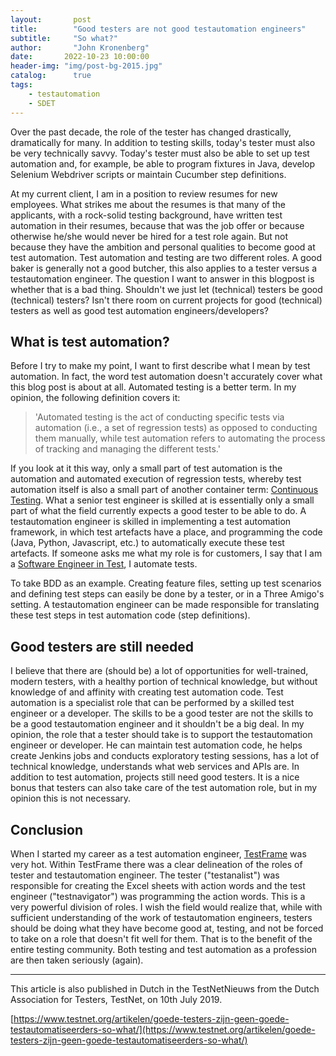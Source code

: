 ```yaml
---
layout:       post
title:        "Good testers are not good testautomation engineers"
subtitle:     "So what?"
author:       "John Kronenberg"
date:       2022-10-23 10:00:00
header-img: "img/post-bg-2015.jpg"
catalog:      true
tags:
    - testautomation
    - SDET
---
```


Over the past decade, the role of the tester has changed drastically, dramatically for many. In addition to testing skills, today's tester must also be very technically savvy. Today's tester must also be able to set up test automation and, for example, be able to program fixtures in Java, develop Selenium Webdriver scripts or maintain Cucumber step definitions.

At my current client, I am in a position to review resumes for new employees. What strikes me about the resumes is that many of the applicants, with a rock-solid testing background, have written test automation in their resumes, because that was the job offer or because otherwise he/she would never be hired for a test role again. But not because they have the ambition and personal qualities to become good at test automation. Test automation and testing are two different roles. A good baker is generally not a good butcher, this also applies to a tester versus a testautomation engineer. The question I want to answer in this blogpost is whether that is a bad thing. Shouldn't we just let (technical) testers be good (technical) testers? Isn't there room on current projects for good (technical) testers as well as good test automation engineers/developers?

## What is test automation?

Before I try to make my point, I want to first describe what I mean by test automation. In fact, the word test automation doesn't accurately cover what this blog post is about at all. Automated testing is a better term. In my opinion, the following definition covers it:

>'Automated testing is the act of conducting specific tests via automation (i.e., a set of regression tests) as opposed to conducting them manually, while test automation refers to automating the process of tracking and managing the different tests.'

If you look at it this way, only a small part of test automation is the automation and automated execution of regression tests, whereby test automation itself is also a small part of another container term: [Continuous Testing](https://en.wikipedia.org/wiki/Continuous_testing). What a senior test engineer is skilled at is essentially only a small part of what the field currently expects a good tester to be able to do. A testautomation engineer is skilled in implementing a test automation framework, in which test artefacts have a place, and programming the code (Java, Python, Javascript, etc.) to automatically execute these test artefacts. If someone asks me what my role is for customers, I say that I am a [Software Engineer in Test](https://blog.testproject.io/2018/11/06/the-software-engineer-in-test/#:~:text=What%20is%20a%20Software%20Engineer,running%20tests%20quickly%20and%20repeatedly.), I automate tests.

To take BDD as an example. Creating feature files, setting up test scenarios and defining test steps can easily be done by a tester, or in a Three Amigo's setting. A testautomation engineer can be made responsible for translating these test steps in test automation code (step definitions).

## Good testers are still needed

I believe that there are (should be) a lot of opportunities for well-trained, modern testers, with a healthy portion of technical knowledge, but without knowledge of and affinity with creating test automation code. Test automation is a specialist role that can be performed by a skilled test engineer or a developer. The skills to be a good tester are not the skills to be a good testautomation engineer and it shouldn't be a big deal. In my opinion, the role that a tester should take is to support the testautomation engineer or developer. He can maintain test automation code, he helps create Jenkins jobs and conducts exploratory testing sessions, has a lot of technical knowledge, understands what web services and APIs are. In addition to test automation, projects still need good testers. It is a nice bonus that testers can also take care of the test automation role, but in my opinion this is not necessary.

## Conclusion

When I started my career as a test automation engineer, [TestFrame](https://nl.wikipedia.org/wiki/TestFrame) was very hot. Within TestFrame there was a clear delineation of the roles of tester and testautomation engineer. The tester ("testanalist") was responsible for creating the Excel sheets with action words and the test engineer ("testnavigator") was programming the action words. This is a very powerful division of roles. I wish the field would realize that, while with sufficient understanding of the work of testautomation engineers, testers should be doing what they have become good at, testing, and not be forced to take on a role that doesn't fit well for them. That is to the benefit of the entire testing community. Both testing and test automation as a profession are then taken seriously (again).

---

This article is also published in Dutch in the TestNetNieuws from the Dutch Association for Testers, TestNet, on 10th July 2019.
 
[https://www.testnet.org/artikelen/goede-testers-zijn-geen-goede-testautomatiseerders-so-what/](https://www.testnet.org/artikelen/goede-testers-zijn-geen-goede-testautomatiseerders-so-what/)


